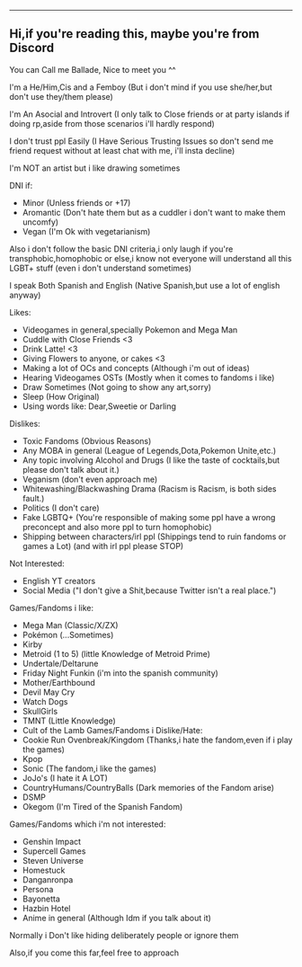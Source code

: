 ---------------
Hi,if you're reading this, maybe you're from Discord
---------------
You can Call me Ballade, Nice to meet you ^^

I'm a He/Him,Cis and a Femboy (But i don't mind if you use she/her,but don't use they/them please)

I'm An Asocial and Introvert (I only talk to Close friends or at party islands if doing rp,aside from those scenarios i'll hardly respond)

I don't trust ppl Easily (I Have Serious Trusting Issues so don't send me friend request without at least chat with me, i'll insta decline)

I'm NOT an artist but i like drawing sometimes

DNI if:
- Minor (Unless friends or +17)
- Aromantic (Don't hate them but as a cuddler i don't want to make them uncomfy)
- Vegan (I'm Ok with vegetarianism)

Also i don't follow the basic DNI criteria,i only laugh if you're transphobic,homophobic or else,i know not everyone will understand all this LGBT+ stuff (even i don't understand sometimes) 

I speak Both Spanish and English (Native Spanish,but use a lot of english anyway) 

Likes:
- Videogames in general,specially Pokemon and Mega Man
- Cuddle with Close Friends <3
- Drink Latte! <3
- Giving Flowers to anyone, or cakes <3
- Making a lot of OCs and concepts (Although i'm out of ideas)
- Hearing Videogames OSTs (Mostly when it comes to fandoms i like)
- Draw Sometimes (Not going to show any art,sorry)
- Sleep (How Original)
- Using words like: Dear,Sweetie or Darling

Dislikes:
- Toxic Fandoms (Obvious Reasons)
- Any MOBA in general (League of Legends,Dota,Pokemon Unite,etc.)
- Any topic involving Alcohol and Drugs (I like the taste of cocktails,but please don't talk about it.)
- Veganism (don't even approach me)
- Whitewashing/Blackwashing Drama (Racism is Racism, is both sides fault.)
- Politics (I don't care)
- Fake LGBTQ+ (You're responsible of making some ppl have a wrong preconcept and also more ppl to turn homophobic)
- Shipping between characters/irl ppl (Shippings tend to ruin fandoms or games a Lot) (and with irl ppl please STOP)

Not Interested:
- English YT creators 
- Social Media ("I don't give a Shit,because Twitter isn't a real place.")

Games/Fandoms i like:
- Mega Man (Classic/X/ZX)
- Pokémon (...Sometimes)
- Kirby
- Metroid (1 to 5) (little Knowledge of Metroid Prime)
- Undertale/Deltarune
- Friday Night Funkin (i'm into the spanish community)
- Mother/Earthbound
- Devil May Cry
- Watch Dogs
- SkullGirls
- TMNT (Little Knowledge)
- Cult of the Lamb
Games/Fandoms i Dislike/Hate:
- Cookie Run Ovenbreak/Kingdom (Thanks,i hate the fandom,even if i play the games)
- Kpop 
- Sonic (The fandom,i like the games)
- JoJo's (I hate it A LOT)
- CountryHumans/CountryBalls (Dark memories of the Fandom arise)
- DSMP 
- Okegom (I'm Tired of the Spanish Fandom)

Games/Fandoms which i'm not interested:
- Genshin Impact 
- Supercell Games 
- Steven Universe
- Homestuck
- Danganronpa
- Persona
- Bayonetta
- Hazbin Hotel 
- Anime in general (Although Idm if you talk about it)

Normally i Don't like hiding deliberately people or ignore them

Also,if you come this far,feel free to approach 
